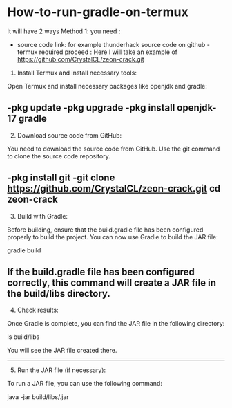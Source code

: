 # How-to-run-gradle-on-termux
It will have 2 ways
Method 1: you need :
- source code link: for example thunderhack source code on github
-termux required
proceed :
Here I will take an example of https://github.com/CrystalCL/zeon-crack.git
1. Install Termux and install necessary tools:

Open Termux and install necessary packages like openjdk and gradle:

-pkg update
-pkg upgrade
-pkg install openjdk-17 gradle
--------------------------------

2. Download source code from GitHub:

You need to download the source code from GitHub. Use the git command to clone the source code repository.

-pkg install git
-git clone https://github.com/CrystalCL/zeon-crack.git
cd zeon-crack
----------------------------------

3. Build with Gradle:

Before building, ensure that the build.gradle file has been configured properly to build the project.
You can now use Gradle to build the JAR file:

gradle build

If the build.gradle file has been configured correctly, this command will create a JAR file in the build/libs directory.
----------------------------------

4. Check results:

Once Gradle is complete, you can find the JAR file in the following directory:

ls build/libs

You will see the JAR file created there.

-----------------------------------
5. Run the JAR file (if necessary):

To run a JAR file, you can use the following command:

java -jar build/libs/<jar-file-name>.jar
